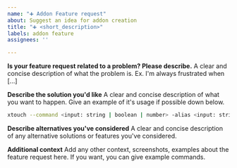 ```yaml
---
name: "➕ Addon Feature request"
about: Suggest an idea for addon creation
title: "➕ <short_description>"
labels: addon feature
assignees: ''

---
```


**Is your feature request related to a problem? Please describe.**
A clear and concise description of what the problem is. Ex. I'm always frustrated when [...]

**Describe the solution you'd like**
A clear and concise description of what you want to happen. Give an example of it's usage if possible down below.

```bash
xtouch --command <input: string | boolean | number> -alias <input: string | boolean | number>
```

**Describe alternatives you've considered**
A clear and concise description of any alternative solutions or features you've considered.

**Additional context**
Add any other context, screenshots, examples about the feature request here.
If you want, you can give example commands.
